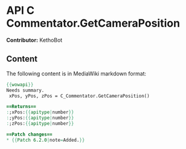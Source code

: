 # API C Commentator.GetCameraPosition

**Contributor:** KethoBot

## Content

The following content is in MediaWiki markdown format:

```mediawiki
{{wowapi}}
Needs summary.
 xPos, yPos, zPos = C_Commentator.GetCameraPosition()

==Returns==
:;xPos:{{apitype|number}}
:;yPos:{{apitype|number}}
:;zPos:{{apitype|number}}

==Patch changes==
* {{Patch 6.2.0|note=Added.}}
```